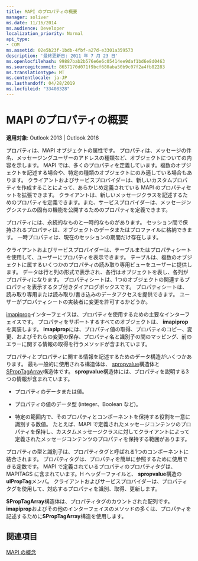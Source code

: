 ```yaml
---
title: MAPI のプロパティの概要
manager: soliver
ms.date: 11/16/2014
ms.audience: Developer
localization_priority: Normal
api_type:
- COM
ms.assetid: 02e5b23f-1bdb-4fbf-a27d-e3301a359573
description: '最終更新日: 2011 年 7 月 23 日'
ms.openlocfilehash: 99887bab2b576e6e6c05414ee9daf1bd6e8d0463
ms.sourcegitcommit: 8657170d071f9bcf680aba50b9c07f2a4fb82283
ms.translationtype: MT
ms.contentlocale: ja-JP
ms.lasthandoff: 04/28/2019
ms.locfileid: "33408328"
---
```

# <a name="mapi-property-overview"></a>MAPI のプロパティの概要

  
  
**適用対象**: Outlook 2013 | Outlook 2016 
  
プロパティは、MAPI オブジェクトの属性です。 プロパティは、メッセージの件名、メッセージングユーザーのアドレスの種類など、オブジェクトについての内容を示します。 MAPI では、多くのプロパティを定義しています。複数のオブジェクトを記述する場合や、特定の種類のオブジェクトにのみ適している場合もあります。 クライアントおよびサービスプロバイダーは、新しいカスタムプロパティを作成することによって、あらかじめ定義されている MAPI のプロパティセットを拡張できます。 クライアントは、新しいメッセージクラスを記述するためのプロパティを定義できます。また、サービスプロバイダーは、メッセージングシステムの固有の機能を公開するためのプロパティを定義できます。
  
プロパティには、永続的なものと一時的なものがあります。 セッション間で保持されるプロパティは、オブジェクトのデータまたはプロファイルに格納できます。 一時プロパティは、現在のセッションの期間だけ存在します。 
  
クライアントおよびサービスプロバイダーは、テーブルまたはプロパティシートを使用して、ユーザーにプロパティを表示できます。 テーブルは、複数のオブジェクトに属するいくつかのプロパティの読み取り専用ビューをユーザーに提供します。 データは行と列の形式で表示され、各行はオブジェクトを表し、各列がプロパティになります。 プロパティシートは、1つのオブジェクトの関連するプロパティを表示するタブ付きダイアログボックスです。 プロパティシートは、読み取り専用または読み取り/書き込みのデータアクセスを提供できます。 ユーザーがプロパティシートの実装者に変更を許可するかどうか。
  
[imapiprop](imapipropiunknown.md)インターフェイスは、プロパティを使用するための主要なインターフェイスです。 プロパティをサポートするすべてのオブジェクトは、 **imapiprop**を実装します。 **imapiprop**には、プロパティ値の取得、プロパティのコピー、変更、およびそれらの変更の保存、プロパティ名と識別子の間のマッピング、前のエラーに関する情報の取得を行うメソッドが含まれています。 
  
プロパティとプロパティに関する情報を記述するためのデータ構造がいくつかあります。 最も一般的に使用される構造体は、 [spropvalue](spropvalue.md)構造体と[SPropTagArray](sproptagarray.md)構造体です。 **spropvalue**構造体には、プロパティを説明する3つの情報が含まれています。 
  
- プロパティのデータまたは値。
    
- プロパティの値のデータ型 (integer、Boolean など)。 
    
- 特定の範囲内で、そのプロパティとコンポーネントを保持する役割を一意に識別する数値。 たとえば、MAPI で定義されたメッセージコンテンツのプロパティを保持し、カスタムメッセージクラスに対してクライアントによって定義されたメッセージコンテンツのプロパティを保持する範囲があります。 
    
プロパティの型と識別子は、プロパティタグと呼ばれる1つのコンポーネントに結合されます。 プロパティタグは、プロパティを簡単に参照するために使用できる定数です。 MAPI で定義されているプロパティのプロパティタグは、MAPITAGS に含まれています。H ヘッダーファイルと、 **spropvalue**構造の**ulPropTag**メンバ。 クライアントおよびサービスプロバイダーは、プロパティタグを使用して、対応するプロパティを識別、取得、更新します。 
  
**SPropTagArray**構造体は、プロパティタグのカウントされた配列です。 **imapiprop**およびその他のインターフェイスのメソッドの多くは、プロパティを記述するために**SPropTagArray**構造を使用します。 
  
## <a name="see-also"></a>関連項目



[MAPI の概念](mapi-concepts.md)

